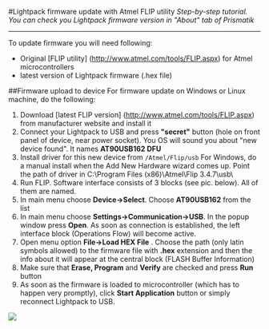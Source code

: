#Lightpack firmware update with Atmel FLIP utility
_Step-by-step tutorial. You can check you Lightpack firmware version in "About" tab of Prismatik_

---

To update firmware you will need following:

* Original [FLIP utility] (http://www.atmel.com/tools/FLIP.aspx) for Atmel microcontrollers
* latest version of Lightpack firmware (.hex file)

##Firmware upload to device
For firmware update on Windows or Linux machine, do the following:

1. Download [latest FLIP version] (http://www.atmel.com/tools/FLIP.aspx) from manufacturer website and install it 
2. Connect your Lightpack to USB and press **"secret"** button (hole on front panel of device, near power socket). You OS will sound you about "new device found". It names **AT90USB162 DFU**
3. Install driver for this new device from ```/Atmel/Flip/usb``` For Windows, do a manual install when the Add New Hardware wizard comes up. Point the path of driver in C:\Program Files (x86)\Atmel\Flip 3.4.7\usb\ 
4. Run FLIP. Software interface consists of 3 blocks (see pic. below). All of them are named.
5. In main menu choose **Device→Select**. Choose **AT90USB162** from the list
6. In main menu choose **Settings→Communication→USB**. In the popup window press **Open**. As soon as connection is established, the left interface block (Operations Flow) will become active.
7. Open menu option **File→Load HEX File** . Choose the path (only latin symbols allowed) to the firmware file with **.hex** extension and then the info about it will appear at the central block (FLASH Buffer Information)
8. Make sure that **Erase, Program** and **Verify** are checked and press **Run** button
9. As soon as the firmware is loaded to microcontroller (which has to happen very promptly), click **Start Application** button or simply reconnect Lightpack to USB.

<img src="http://wiki.pixelkit.ru/_ru/images/Tumblr_lgo5u1wS8w1qbbc3b.png">
